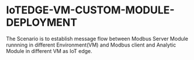 # IoTEDGE-VM-CUSTOM-MODULE-DEPLOYMENT
The Scenario is to establish message flow between Modbus Server Module runnning in different Environment(VM) and Modbus client and Analytic Module in different VM as IoT edge.
